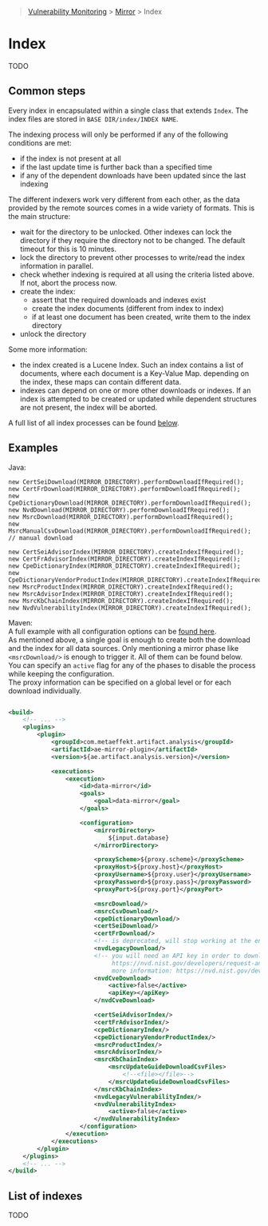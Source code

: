 > [Vulnerability Monitoring](../inventory-enrichment-overview.md) > [Mirror](mirror-overview.md) > Index

# Index

TODO

## Common steps

Every index in encapsulated within a single class that extends `Index`. The index files are stored in
`BASE DIR/index/INDEX NAME`.

The indexing process will only be performed if any of the following conditions are met:

- if the index is not present at all
- if the last update time is further back than a specified time
- if any of the dependent downloads have been updated since the last indexing

The different indexers work very different from each other, as the data provided by the remote sources comes in a wide
variety of formats. This is the main structure:

- wait for the directory to be unlocked. Other indexes can lock the directory if they require the directory not to be
  changed. The default timeout for this is 10 minutes.
- lock the directory to prevent other processes to write/read the index information in parallel.
- check whether indexing is required at all using the criteria listed above. If not, abort the process now.
- create the index:
    - assert that the required downloads and indexes exist
    - create the index documents (different from index to index)
    - if at least one document has been created, write them to the index directory
- unlock the directory

Some more information:

- the index created is a Lucene Index. Such an index contains a list of documents, where each document is a Key-Value
  Map. depending on the index, these maps can contain different data.
- indexes can depend on one or more other downloads or indexes. If an index is attempted to be created or updated while
  dependent structures are not present, the index will be aborted.

A full list of all index processes can be found [below](#list-of-indexes).

## Examples

Java:

```
new CertSeiDownload(MIRROR_DIRECTORY).performDownloadIfRequired();
new CertFrDownload(MIRROR_DIRECTORY).performDownloadIfRequired();
new CpeDictionaryDownload(MIRROR_DIRECTORY).performDownloadIfRequired();
new NvdDownload(MIRROR_DIRECTORY).performDownloadIfRequired();
new MsrcDownload(MIRROR_DIRECTORY).performDownloadIfRequired();
new MsrcManualCsvDownload(MIRROR_DIRECTORY).performDownloadIfRequired(); // manual download

new CertSeiAdvisorIndex(MIRROR_DIRECTORY).createIndexIfRequired();
new CertFrAdvisorIndex(MIRROR_DIRECTORY).createIndexIfRequired();
new CpeDictionaryIndex(MIRROR_DIRECTORY).createIndexIfRequired();
new CpeDictionaryVendorProductIndex(MIRROR_DIRECTORY).createIndexIfRequired();
new MsrcProductIndex(MIRROR_DIRECTORY).createIndexIfRequired();
new MsrcAdvisorIndex(MIRROR_DIRECTORY).createIndexIfRequired();
new MsrcKbChainIndex(MIRROR_DIRECTORY).createIndexIfRequired();
new NvdVulnerabilityIndex(MIRROR_DIRECTORY).createIndexIfRequired();
```

Maven:  
A full example with all configuration options can be [found here](../../../mirror/pom.xml).  
As mentioned above, a single goal is enough to create both the download and the index for all data sources. Only
mentioning a mirror phase like `<msrcDownload/>` is enough to trigger it. All of them can be found below.  
You can specify an `active` flag for any of the phases to disable the process while keeping the configuration.  
The proxy information can be specified on a global level or for each download individually.

```xml

<build>
    <!-- ... -->
    <plugins>
        <plugin>
            <groupId>com.metaeffekt.artifact.analysis</groupId>
            <artifactId>ae-mirror-plugin</artifactId>
            <version>${ae.artifact.analysis.version}</version>

            <executions>
                <execution>
                    <id>data-mirror</id>
                    <goals>
                        <goal>data-mirror</goal>
                    </goals>

                    <configuration>
                        <mirrorDirectory>
                            ${input.database}
                        </mirrorDirectory>

                        <proxyScheme>${proxy.scheme}</proxyScheme>
                        <proxyHost>${proxy.host}</proxyHost>
                        <proxyUsername>${proxy.user}</proxyUsername>
                        <proxyPassword>${proxy.pass}</proxyPassword>
                        <proxyPort>${proxy.port}</proxyPort>

                        <msrcDownload/>
                        <msrcCsvDownload/>
                        <cpeDictionaryDownload/>
                        <certSeiDownload/>
                        <certFrDownload/>
                        <!-- is deprecated, will stop working at the end of 2023 -->
                        <nvdLegacyDownload/>
                        <!-- you will need an API key in order to download the NVD data:
                             https://nvd.nist.gov/developers/request-an-api-key
                             more information: https://nvd.nist.gov/developers/start-here -->
                        <nvdCveDownload>
                            <active>false</active>
                            <apiKey></apiKey>
                        </nvdCveDownload>

                        <certSeiAdvisorIndex/>
                        <certFrAdvisorIndex/>
                        <cpeDictionaryIndex/>
                        <cpeDictionaryVendorProductIndex/>
                        <msrcProductIndex/>
                        <msrcAdvisorIndex/>
                        <msrcKbChainIndex>
                            <msrcUpdateGuideDownloadCsvFiles>
                                <!--<file></file>-->
                            </msrcUpdateGuideDownloadCsvFiles>
                        </msrcKbChainIndex>
                        <nvdLegacyVulnerabilityIndex/>
                        <nvdVulnerabilityIndex>
                            <active>false</active>
                        </nvdVulnerabilityIndex>
                    </configuration>
                </execution>
            </executions>
        </plugin>
    </plugins>
    <!-- ... -->
</build>
```

## List of indexes

TODO
